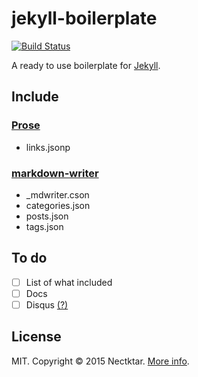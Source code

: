 # jekyll-boilerplate
[![Build Status](https://travis-ci.org/nectktar/jekyll-boilerplate.svg?branch=master)](https://travis-ci.org/nectktar/jekyll-boilerplate)

A ready to use boilerplate for [Jekyll][jekyll].

## Include

### [Prose][prose]
- links.jsonp

### [markdown-writer][md-writer]
- _mdwriter.cson
- categories.json
- posts.json
- tags.json

## To do
- [ ] List of what included
- [ ] Docs
- [ ] Disqus [(?)](http://dumbmatter.com/2011/08/jekyll-and-other-static-site-generators-are-currently-harmful-to-the-free-open-source-software-movement)

## License

MIT. Copyright © 2015 Nectktar. [More info][license].

[jekyll]: http://jekyllrb.com
[license]: http://nectktar.mit-license.org
[md-writer]: http://github.com/zhuochun/md-writer/
[prose]: http://prose.io

